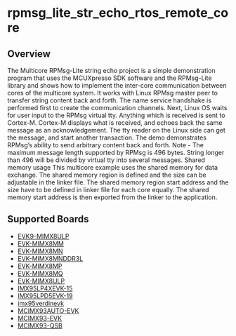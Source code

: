 # rpmsg_lite_str_echo_rtos_remote_core

## Overview

The Multicore RPMsg-Lite string echo project is a simple demonstration program
that uses the MCUXpresso SDK software and the RPMsg-Lite library and shows how
to implement the inter-core communication between cores of the multicore system.
It works with Linux RPMsg master peer to transfer string content back and forth.
The name service handshake is performed first to create the communication
channels. Next, Linux OS waits for user input to the RPMsg virtual tty. Anything
which is received is sent to Cortex-M. Cortex-M displays what is received, and
echoes back the same message as an acknowledgement. The tty reader on the Linux
side can get the message, and start another transaction. The demo demonstrates
RPMsg’s ability to send arbitrary content back and forth. Note - The maximum
message length supported by RPMsg is 496 bytes. String longer than 496 will be
divided by virtual tty into several messages. Shared memory usage This multicore
example uses the shared memory for data exchange. The shared memory region is
defined and the size can be adjustable in the linker file. The shared memory
region start address and the size have to be defined in linker file for each
core equally. The shared memory start address is then exported from the linker
to the application.

## Supported Boards
- [EVK9-MIMX8ULP](../../../_boards/evk9mimx8ulp/multicore_examples/rpmsg_lite_str_echo_rtos/remote/example_board_readme.md)
- [EVK-MIMX8MM](../../../_boards/evkmimx8mm/multicore_examples/rpmsg_lite_str_echo_rtos/remote/example_board_readme.md)
- [EVK-MIMX8MN](../../../_boards/evkmimx8mn/multicore_examples/rpmsg_lite_str_echo_rtos/remote/example_board_readme.md)
- [EVK-MIMX8MNDDR3L](../../../_boards/evkmimx8mnddr3l/multicore_examples/rpmsg_lite_str_echo_rtos/remote/example_board_readme.md)
- [EVK-MIMX8MP](../../../_boards/evkmimx8mp/multicore_examples/rpmsg_lite_str_echo_rtos/remote/example_board_readme.md)
- [EVK-MIMX8MQ](../../../_boards/evkmimx8mq/multicore_examples/rpmsg_lite_str_echo_rtos/remote/example_board_readme.md)
- [EVK-MIMX8ULP](../../../_boards/evkmimx8ulp/multicore_examples/rpmsg_lite_str_echo_rtos/remote/example_board_readme.md)
- [IMX95LP4XEVK-15](../../../_boards/imx95lp4xevk15/multicore_examples/rpmsg_lite_str_echo_rtos/remote/example_board_readme.md)
- [IMX95LPD5EVK-19](../../../_boards/imx95lpd5evk19/multicore_examples/rpmsg_lite_str_echo_rtos/remote/example_board_readme.md)
- [imx95verdinevk](../../../_boards/imx95verdinevk/multicore_examples/rpmsg_lite_str_echo_rtos/remote/example_board_readme.md)
- [MCIMX93AUTO-EVK](../../../_boards/mcimx93autoevk/multicore_examples/rpmsg_lite_str_echo_rtos/remote/example_board_readme.md)
- [MCIMX93-EVK](../../../_boards/mcimx93evk/multicore_examples/rpmsg_lite_str_echo_rtos/remote/example_board_readme.md)
- [MCIMX93-QSB](../../../_boards/mcimx93qsb/multicore_examples/rpmsg_lite_str_echo_rtos/remote/example_board_readme.md)
